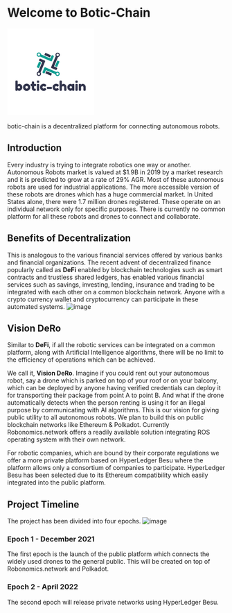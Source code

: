 # Welcome to Botic-Chain

![Logo](img/logo.png)

botic-chain is a decentralized platform for connecting autonomous robots.

## Introduction

Every industry is trying to integrate robotics one way or another. Autonomous Robots market is valued at $1.9B in 2019 by a market research and it is predicted to grow at a rate of 29% AGR. Most of these autonomous robots are used for industrial applications. The more accessible version of these robots are drones which has a huge commercial market. In United States alone, there were 1.7 million drones registered. These operate on an individual network only for specific purposes. There is currently no common platform for all these robots and drones to connect and collaborate.

## Benefits of Decentralization

This is analogous to the various financial services offered by various banks and financial organizations. The recent advent of decentralized finance popularly called as **DeFi** enabled by blockchain technologies such as smart contracts and trustless shared ledgers, has enabled various financial services such as savings, investing, lending, insurance and trading to be integrated with each other on a common blockchain network. Anyone with a crypto currency wallet and cryptocurrency can participate in these automated systems.
![image](https://user-images.githubusercontent.com/45354395/115998192-1631f080-a5b4-11eb-974e-2cdb4ec989b6.png)

## Vision DeRo

Similar to **DeFi**, if all the robotic services can be integrated on a common platform, along with Artificial Intelligence algorithms, there will be no limit to the efficiency of operations which can be achieved. <br>

We call it, **Vision DeRo**. Imagine if you could rent out your autonomous robot, say a drone which is parked on top of your roof or on your balcony, which can be deployed by anyone having verified credentials can deploy it for transporting their package from point A to point B. And what if the drone automatically detects when the person renting is using it for an illegal purpose by communicating with AI algorithms. This is our vision for giving public utility to all autonomous robots. We plan to build this on public blockchain networks like Ethereum & Polkadot. Currently Robonomics.network offers a readily available solution integrating ROS operating system with their own network. <br>

For robotic companies, which are bound by their corporate regulations we offer a more private platform based on HyperLedger Besu where the platform allows only a consortium of companies to participate. HyperLedger Besu has been selected due to its Ethereum compatibility which easily integrated into the public platform.

## Project Timeline

The project has been divided into four epochs.
![image](https://user-images.githubusercontent.com/45354395/115999913-e7b81380-a5bb-11eb-836d-7153717c5253.png)

### Epoch 1 - December 2021

The first epoch is the launch of the public platform which connects the widely used drones to the general public. This will be created on top of Robonomics.network and Polkadot.

### Epoch 2 - April 2022

The second epoch will release private networks using HyperLedger Besu.
